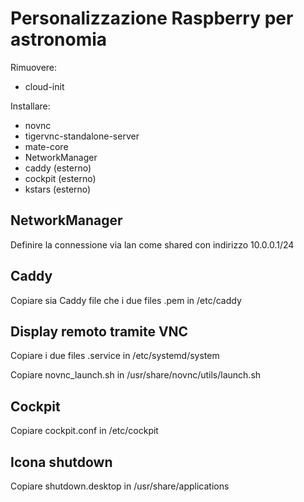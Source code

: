 # Personalizzazione Raspberry per astronomia

Rimuovere:
- cloud-init

Installare:
- novnc
- tigervnc-standalone-server
- mate-core
- NetworkManager
- caddy (esterno)
- cockpit (esterno)
- kstars (esterno)

## NetworkManager
Definire la connessione via lan come shared con indirizzo 10.0.0.1/24

## Caddy
Copiare sia Caddy file che i due files .pem in /etc/caddy

## Display remoto tramite VNC
Copiare i due files .service in /etc/systemd/system

Copiare novnc_launch.sh in /usr/share/novnc/utils/launch.sh

## Cockpit
Copiare cockpit.conf in /etc/cockpit

## Icona shutdown
Copiare shutdown.desktop in /usr/share/applications
